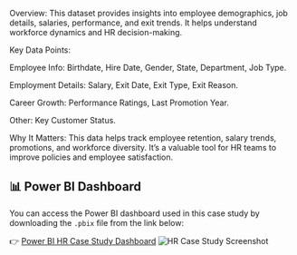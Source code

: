 Overview:
This dataset provides insights into employee demographics, job details, salaries, performance, and exit trends. 
It helps understand workforce dynamics and HR decision-making.

Key Data Points:

Employee Info: Birthdate, Hire Date, Gender, State, Department, Job Type.

Employment Details: Salary, Exit Date, Exit Type, Exit Reason.

Career Growth: Performance Ratings, Last Promotion Year.

Other: Key Customer Status.

Why It Matters:
This data helps track employee retention, salary trends, promotions, and workforce diversity. 
It’s a valuable tool for HR teams to improve policies and employee satisfaction.
## 📊 Power BI Dashboard

You can access the Power BI dashboard used in this case study by downloading the `.pbix` file from the link below:

👉 [Power BI HR Case Study Dashboard](https://github.com/Larajayi/HR_Case_Analysis/blob/main/power%20bi%20HR%20Case%20study.pbix)
![HR Case Study Screenshot](https://github.com/user-attachments/assets/136477c4-84c3-41f3-9fb0-891933aa8a8f)


